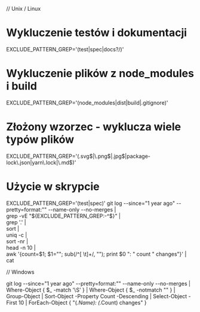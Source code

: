 // Unix / Linux

# Wykluczenie testów i dokumentacji
EXCLUDE_PATTERN_GREP='(test|spec|docs?/)'

# Wykluczenie plików z node_modules i build
EXCLUDE_PATTERN_GREP='(node_modules|dist|build|\.gitignore)'

# Złożony wzorzec - wyklucza wiele typów plików
EXCLUDE_PATTERN_GREP='(\.svg$|\.png$|\.jpg$|package-lock\.json|yarn\.lock|\.md$)'

# Użycie w skrypcie
EXCLUDE_PATTERN_GREP='(test|spec)' 
git log --since="1 year ago" --pretty=format:"" --name-only --no-merges | \
  grep -vE "${EXCLUDE_PATTERN_GREP:-^$}" | \
  grep '.' | \
  sort | \
  uniq -c | \
  sort -nr | \
  head -n 10 | \
  awk '{count=$1; $1=""; sub(/^[ \t]+/, ""); print $0 ": " count " changes"}' | cat

// Windows

git log --since="1 year ago" --pretty=format:"" --name-only --no-merges | 
  Where-Object { $_ -match '\S' } | 
  Where-Object { $_ -notmatch "" } | 
  Group-Object | 
  Sort-Object -Property Count -Descending | 
  Select-Object -First 10 | 
  ForEach-Object { "$($_.Name): $($_.Count) changes" }

